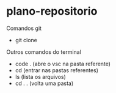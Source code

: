 # plano-repositorio

Comandos git
- git clone <caminho https do repositorio>

Outros comandos do terminal
- code . (abre o vsc na pasta referente)
- cd <nome da pasta> (entrar nas pastas referentes)
- ls (lista os arquivos)
- cd . . (volta uma pasta)